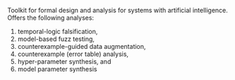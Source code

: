 Toolkit for formal design and analysis for systems with artificial intelligence.
Offers the following analyses:
1. temporal-logic falsification, 
2. model-based fuzz testing, 
3. counterexample-guided data augmentation, 
4. counterexample (error table) analysis, 
5. hyper-parameter synthesis, and 
6. model parameter synthesis